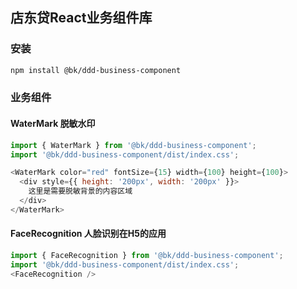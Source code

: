 ## 店东贷React业务组件库

### 安装
```bash
npm install @bk/ddd-business-component
```

### 业务组件
#### WaterMark 脱敏水印
```js
import { WaterMark } from '@bk/ddd-business-component';
import '@bk/ddd-business-component/dist/index.css';

<WaterMark color="red" fontSize={15} width={100} height={100}>
  <div style={{ height: '200px', width: '200px' }}>
    这里是需要脱敏背景的内容区域
  </div>
</WaterMark>
```


#### FaceRecognition 人脸识别在H5的应用
```js
import { FaceRecognition } from '@bk/ddd-business-component';
import '@bk/ddd-business-component/dist/index.css';
<FaceRecognition />
```